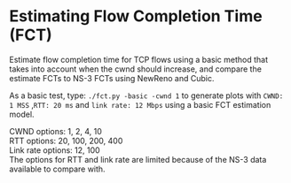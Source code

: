 # Estimating Flow Completion Time (FCT)
Estimate flow completion time for TCP flows using a basic method that takes into account when the cwnd should increase, and compare the estimate FCTs to NS-3 FCTs using NewReno and Cubic.<br/>

As a basic test, type: 
`./fct.py -basic -cwnd 1` 
to generate plots with `CWND: 1 MSS` ,`RTT: 20 ms` and `link rate: 12 Mbps` using a basic FCT estimation model.

CWND options: 1, 2, 4, 10 <br/>
RTT options: 20, 100, 200, 400 <br/>
Link rate options: 12, 100 <br/>
The options for RTT and link rate are limited because of the NS-3 data available to compare with.
